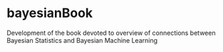 # bayesianBook
Development of the book devoted to overview of connections between Bayesian Statistics and Bayesian Machine Learning
